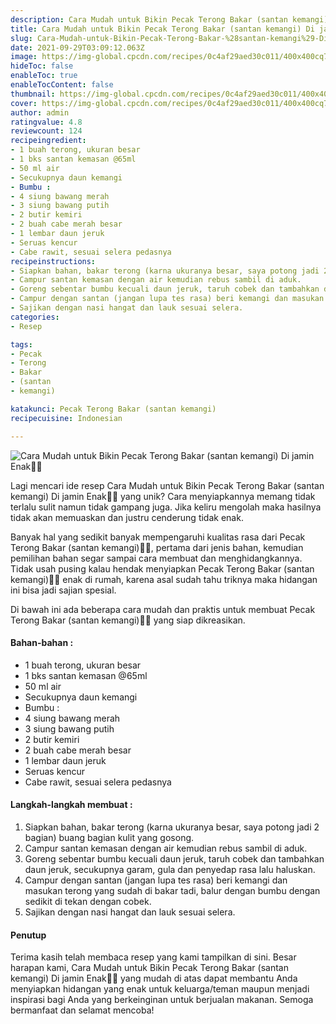 ```yaml
---
description: Cara Mudah untuk Bikin Pecak Terong Bakar (santan kemangi) Di jamin Enak"
title: Cara Mudah untuk Bikin Pecak Terong Bakar (santan kemangi) Di jamin Enak
slug: Cara-Mudah-untuk-Bikin-Pecak-Terong-Bakar-%28santan-kemangi%29-Di-jamin-Enak
date: 2021-09-29T03:09:12.063Z
image: https://img-global.cpcdn.com/recipes/0c4af29aed30c011/400x400cq70/photo.jpg
hideToc: false
enableToc: true
enableTocContent: false
thumbnail: https://img-global.cpcdn.com/recipes/0c4af29aed30c011/400x400cq70/photo.jpg
cover: https://img-global.cpcdn.com/recipes/0c4af29aed30c011/400x400cq70/photo.jpg
author: admin
ratingvalue: 4.8
reviewcount: 124
recipeingredient:
- 1 buah terong, ukuran besar
- 1 bks santan kemasan @65ml
- 50 ml air
- Secukupnya daun kemangi
- Bumbu :
- 4 siung bawang merah
- 3 siung bawang putih
- 2 butir kemiri
- 2 buah cabe merah besar
- 1 lembar daun jeruk
- Seruas kencur
- Cabe rawit, sesuai selera pedasnya
recipeinstructions:
- Siapkan bahan, bakar terong (karna ukuranya besar, saya potong jadi 2 bagian) buang bagian kulit yang gosong.
- Campur santan kemasan dengan air kemudian rebus sambil di aduk.
- Goreng sebentar bumbu kecuali daun jeruk, taruh cobek dan tambahkan daun jeruk, secukupnya garam, gula dan penyedap rasa lalu haluskan.
- Campur dengan santan (jangan lupa tes rasa) beri kemangi dan masukan terong yang sudah di bakar tadi, balur dengan bumbu dengan sedikit di tekan dengan cobek.
- Sajikan dengan nasi hangat dan lauk sesuai selera.
categories:
- Resep

tags:
- Pecak
- Terong
- Bakar
- (santan
- kemangi)

katakunci: Pecak Terong Bakar (santan kemangi)
recipecuisine: Indonesian

---
```


![Cara Mudah untuk Bikin Pecak Terong Bakar (santan kemangi) Di jamin Enak👩‍🍳](https://img-global.cpcdn.com/recipes/0c4af29aed30c011/400x400cq70/photo.jpg)

Lagi mencari ide resep Cara Mudah untuk Bikin Pecak Terong Bakar (santan kemangi) Di jamin Enak👩‍🍳 yang unik? Cara menyiapkannya memang tidak terlalu sulit namun tidak gampang juga. Jika keliru mengolah maka hasilnya tidak akan memuaskan dan justru cenderung tidak enak.

Banyak hal yang sedikit banyak mempengaruhi kualitas rasa dari Pecak Terong Bakar (santan kemangi)👩‍🍳, pertama dari jenis bahan, kemudian pemilihan bahan segar sampai cara membuat dan menghidangkannya. Tidak usah pusing kalau hendak menyiapkan Pecak Terong Bakar (santan kemangi)👩‍🍳 enak di rumah, karena asal sudah tahu triknya maka hidangan ini bisa jadi sajian spesial.

Di bawah ini ada beberapa cara mudah dan praktis untuk membuat Pecak Terong Bakar (santan kemangi)👩‍🍳 yang siap dikreasikan.

<!--inarticleads1-->

#### Bahan-bahan :

- 1 buah terong, ukuran besar
- 1 bks santan kemasan @65ml
- 50 ml air
- Secukupnya daun kemangi
- Bumbu :
- 4 siung bawang merah
- 3 siung bawang putih
- 2 butir kemiri
- 2 buah cabe merah besar
- 1 lembar daun jeruk
- Seruas kencur
- Cabe rawit, sesuai selera pedasnya

<!--inarticleads2-->

#### Langkah-langkah membuat :

1. Siapkan bahan, bakar terong (karna ukuranya besar, saya potong jadi 2 bagian) buang bagian kulit yang gosong.
1. Campur santan kemasan dengan air kemudian rebus sambil di aduk.
1. Goreng sebentar bumbu kecuali daun jeruk, taruh cobek dan tambahkan daun jeruk, secukupnya garam, gula dan penyedap rasa lalu haluskan.
1. Campur dengan santan (jangan lupa tes rasa) beri kemangi dan masukan terong yang sudah di bakar tadi, balur dengan bumbu dengan sedikit di tekan dengan cobek.
1. Sajikan dengan nasi hangat dan lauk sesuai selera.

#### Penutup

Terima kasih telah membaca resep yang kami tampilkan di sini. Besar harapan kami, Cara Mudah untuk Bikin Pecak Terong Bakar (santan kemangi) Di jamin Enak👩‍🍳 yang mudah di atas dapat membantu Anda menyiapkan hidangan yang enak untuk keluarga/teman maupun menjadi inspirasi bagi Anda yang berkeinginan untuk berjualan makanan. Semoga bermanfaat dan selamat mencoba!